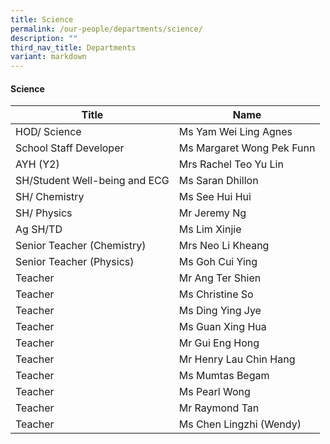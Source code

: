 ```yaml
---
title: Science
permalink: /our-people/departments/science/
description: ""
third_nav_title: Departments
variant: markdown
---
```

#### Science

| Title | Name |
|---|---|
| HOD/ Science | Ms Yam Wei Ling Agnes |
| School Staff Developer | Ms Margaret Wong Pek Funn  |
| AYH (Y2) | Mrs Rachel Teo Yu Lin |
| SH/Student Well-being and ECG | Ms Saran Dhillon |
| SH/ Chemistry | Ms See Hui Hui |
| SH/ Physics | Mr Jeremy Ng |
| Ag SH/TD | Ms Lim Xinjie |
| Senior Teacher (Chemistry) | Mrs Neo Li Kheang |
| Senior Teacher (Physics) | Ms Goh Cui Ying |
| Teacher | Mr Ang Ter Shien |
| Teacher | Ms Christine So  |
| Teacher  | Ms Ding Ying Jye |
| Teacher  | Ms Guan Xing Hua |
| Teacher  | Mr Gui Eng Hong |
| Teacher | Mr Henry Lau Chin Hang |
| Teacher | Ms Mumtas Begam |
| Teacher  | Ms Pearl Wong |
| Teacher | Mr Raymond Tan |
| Teacher  | Ms Chen Lingzhi (Wendy) |
